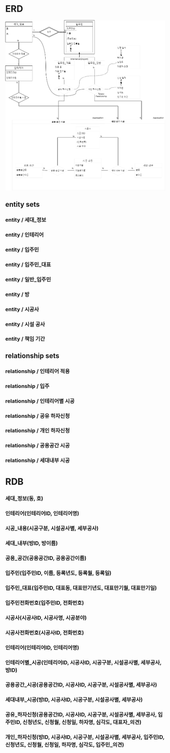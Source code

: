 # ERD

![ERD](./ERD.png)

## entity sets

### entity / 세대_정보

### entity / 인테리어

### entity / 입주민

### entity / 입주민_대표

### entity / 일반_입주민

### entity / 방

### entity / 시공사

### entity / 시설 공사

### entity / 책임 기간

## relationship sets

### relationship / 인테리어 적용

### relationship / 입주

### relationship / 인테리어별 시공

### relationship / 공유 하자신청

### relationship / 개인 하자신청

### relationship / 공용공간 시공

### relationship / 세대내부 시공

# RDB

### 세대_정보(동, 호)

### 인테리어(인테리어ID, 인테리어명)

### 시공_내용(시공구분, 시설공사별, 세부공사)

### 세대_내부(방ID, 방이름)

### 공용_공간(공용공간ID, 공용공간이름)

### 입주민(입주민ID, 이름, 등록년도, 등록월, 등록일)

### 입주민_대표(입주민ID, 대표동, 대표만기년도, 대표만기월, 대표만기일)

### 입주민전화번호(입주민ID, 전화번호)

### 시공사(시공사ID, 시공사명, 시공분야)

### 시공사전화번호(시공사ID, 전화번호)

### 인테리어(인테리어ID, 인테리어명)

### 인테리어별_시공(인테리어ID, 시공사ID, 시공구분, 시설공사별, 세부공사, 방ID)

### 공용공간_시공(공용공간ID, 시공사ID, 시공구분, 시설공사별, 세부공사)

### 세대내부_시공(방ID, 시공사ID, 시공구분, 시설공사별, 세부공사)

### 공유_하자신청(공용공간ID, 시공사ID, 시공구분, 시설공사별, 세부공사, 입주민ID, 신청년도, 신청월, 신청일, 하자명, 심각도, 대표자_의견)

### 개인_하자신청(방ID, 시공사ID, 시공구분, 시설공사별, 세부공사, 입주민ID, 신청년도, 신청월, 신청일, 하자명, 심각도, 입주민_의견)
